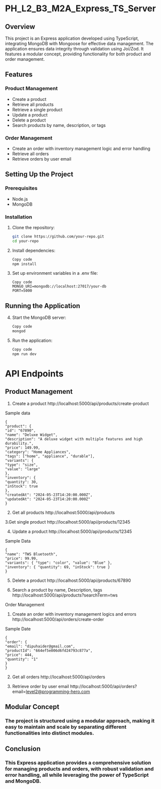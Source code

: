 # PH_L2_B3_M2A_Express_TS_Server

## Overview

This project is an Express application developed using TypeScript, integrating MongoDB with Mongoose for effective data management. The application ensures data integrity through validation using Joi/Zod. It features a modular concept, providing functionality for both product and order management.

## Features

### Product Management

- Create a product
- Retrieve all products
- Retrieve a single product
- Update a product
- Delete a product
- Search products by name, description, or tags

### Order Management

- Create an order with inventory management logic and error handling
- Retrieve all orders
- Retrieve orders by user email

## Setting Up the Project

### Prerequisites

- Node.js
- MongoDB

### Installation

1. Clone the repository:

   ```sh
   git clone https://github.com/your-repo.git
   cd your-repo

   ```

2. Install dependencies:

   ```sh
   Copy code
   npm install

   ```

3. Set up environment variables in a .env file:

   ```env
   Copy code
   MONGO_URI=mongodb://localhost:27017/your-db
   PORT=5000
   
   ```

## Running the Application

4. Start the MongoDB server:

   ```sh
   Copy code
   mongod

   ```

5. Run the application:

   ```sh
   Copy code
   npm run dev
   ```

# API Endpoints

## Product Management

1. Create a product
   http://localhost:5000/api/products/create-product

Sample data
```
{
"product": {
"id": "67890",
"name": "Deluxe Widget",
"description": "A deluxe widget with multiple features and high durability.",
"price": 149.99,
"category": "Home Appliances",
"tags": ["home", "appliance", "durable"],
"variants": {
"type": "size",
"value": "large"
},
"inventory": {
"quantity": 30,
"inStock": true
},
"createdAt": "2024-05-23T14:20:00.000Z",
"updatedAt": "2024-05-23T14:20:00.000Z"
}
```

2. Get all products
   http://localhost:5000/api/products

3.Get single product
http://localhost:5000/api/products/12345

4. Update a product
   http://localhost:5000/api/products/12345

Sample Data
```
{
"name": "TWS Bluetooth",
"price": 99.99,
"variants": { "type": "color", "value": "Blue" },
"inventory": { "quantity": 69, "inStock": true }
}
```

5. Delete a product
   http://localhost:5000/api/products/67890

6. Search a product by name, Description, tags
   http://localhost:5000/api/products?searchTerm=tws

Order Management

1. Create an order with inventory management logics and errors
   http://localhost:5000/api/orders/create-order

Sample Date
```
{
"order": {
"email": "dipuhaider@gmail.com",
"productId": "664ef5e006d6fd24793c877a",
"price": 444,
"quantity": "1"
}
}
```

2. Get all orders
   http://localhost:5000/api/orders

3. Retrieve order by user email
   http://localhost:5000/api/orders?email=level2@programming-hero.com

##  Modular Concept

###  The project is structured using a modular approach, making it easy to maintain and scale by separating different functionalities into distinct modules.

##  Conclusion

### This Express application provides a comprehensive solution for managing products and orders, with robust validation and error handling, all while leveraging the power of TypeScript and MongoDB.
